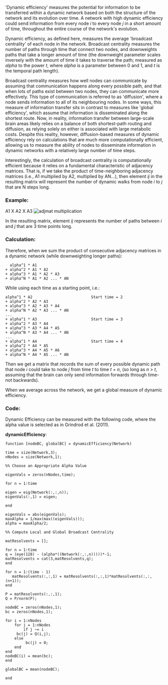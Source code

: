<!--layout: page title: "PAGE TITLE" permalink: /Dynamic_Efficiency/-->

'Dynamic efficiency' measures the potential for information to be transferred within a dynamic network based on both the structure of the network and its evolution over time. A network with high dynamic efficiency could send information from every node _i_ to every node _j_ in a short amount of time, throughout the entire course of the network's evolution.

Dynamic efficiency, as defined here, measures the average 'broadcast centrality' of each node in the network. Broadcast centrality measures the number of paths through time that connect two nodes, and downweights paths that take a longer amount of time (the downweight parameter scales inversely with the amount of time it takes to traverse the path; measured as _alpha_ to the power _t_, where _alpha_ is a parameter between 0 and 1, and _t_ is the temporal path length). 

Broadcast centrality measures how well nodes can communicate by assuming that communication happens along every possible path, and that when lots of paths exist between two nodes, they can communicate more effectively. This type of communication is referred to as 'diffusion', where a node sends information to all of its neighbouring nodes. In some ways, this measure of information transfer sits in contrast to measures like 'global efficiency', which assume that information is disseminated along the shortest route. Now, in reality, information transfer between large-scale brain areas likely relies on a balance of both shortest-path routing and diffusion, as relying solely on either is associated with large metabolic costs. Despite this reality, however, diffusion-based measures of dynamic efficiency rely on calculations that are much more computationally efficient, allowing us to measure the ability of nodes to disseminate information in dynamic networks with a relatively large number of time steps.

Interestingly, the calculation of broadcast centrality is computationally efficient because it relies on a fundamental characteristic of adjacency matrices. That is, if we take the product of time-neighboring adjacency matrices (i.e., A1 multiplied by A2, multiplied by AN...), then element _ij_ in the resulting matrix will represent the number of dynamic walks from node _i_ to _j_ that are N steps long. 

### Example:

A1 X A2 X A3
![adjmat multiplication](https://user-images.githubusercontent.com/81769550/114958954-11da3a80-9e32-11eb-9e12-b64ecfc6844e.PNG)

In the resulting matrix, element _ij_ represents the number of paths between _i_ and _j_ that are 3 time points long. 

### Calculation:

Therefore, when we sum the product of consecutive adjacency matrices in a dynamic network (while downweighting longer paths):

      alpha^1 * A1
    + alpha^2 * A1 * A2
    + alpha^3 * A1 * A2 * A3
    + alpha^N * A1 * A2 ... * AN

While using each time as a starting point, i.e.:

    alpha^1 * A2                          Start time = 2
    + alpha^2 * A2 * A3
    + alpha^3 * A2 * A3 * A4
    + alpha^N * A2 * A3 ... * AN
    ...
    + alpha^1 * A3                        Start time = 3
    + alpha^2 * A3 * A4
    + alpha^3 * A3 * A4 * A5
    + alpha^N * A3 * A4 ... * AN
    ...
    + alpha^1 * A4                        Start time = 4
    + alpha^2 * A4 * A5
    + alpha^3 * A4 * A5 * A6
    + alpha^N * A4 * A5 ... * AN

Then we get a matrix that records the sum of every possible dynamic path that node _i_ could take to node _j_ from time _t_ to time _t_ + _n_, (so long as _n_ > _t_, assuming that the brain can only send information forwards through time- not backwards).

When we average across the network, we get a global measure of dynamic efficiency.

### Code:

Dynamic Efficiency can be measured with the following code, where the alpha value is selected as in Grindrod et al. (2011).

**dynamicEfficiency**:

    function [nodeBC, globalBC] = dynamicEfficiency(Network)
  
    time = size(Network,3);
    nNodes = size(Network,1);

    %% Choose an Appropriate Alpha Value

    eigenVals = zeros(nNodes,time);
    
    for n = 1:time
        
    eigen = eig(Network(:,:,n));
    eigenVals(:,1) = eigen;
    
    end
    
    eigenVals = abs(eigenVals);
    maxAlpha = 1/max(max((eigenVals)));
    alpha = maxAlpha/2;
    
    %% Compute Local and Global Broadcast Centrality
    
    matResolvents = [];
    
    for n = 1:time
    q = (eye(128) - (alpha*((Network(:,:,n)))))*-1;
    matResolvents = cat(3,matResolvents,q);
    end
    
    for n = 1:(time - 1)
       matResolvents(:,:,1) = matResolvents(:,:,1)*matResolvents(:,:,(n+1));
    end

    P = matResolvents(:,:,1);
    Q = P/norm(P);
    
    nodeBC = zeros(nNodes,1);
    bc = zeros(nNodes,1);
    
    for i = 1:nNodes
        for j = 1:nNodes
            if j ~= i
         bc(j) = Q(i,j);
        else
             bc(j) = 0;
        end
    end
    nodeBC(i) = mean(bc);
    end
    
    globalBC = mean(nodeBC);
    
    end
